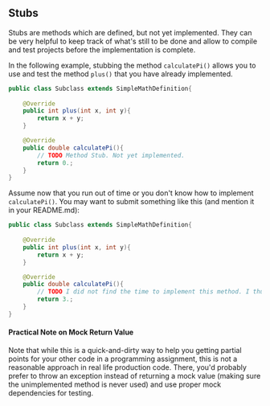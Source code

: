## Stubs

Stubs are methods which are defined, but not yet implemented.
They can be very helpful to keep track of what's still to be done and allow to compile and test projects 
before the implementation is complete.

In the following example, stubbing the method `calculatePi()` allows you to use and test the method `plus()`
that you have already implemented.

```java
public class Subclass extends SimpleMathDefinition{
    
    @Override 
    public int plus(int x, int y){
        return x + y;
    }  

    @Override 
    public double calculatePi(){
        // TODO Method Stub. Not yet implemented.
        return 0.;
    }
}
```

Assume now that you run out of time or you don't know how to implement `calculatePi()`.
You may want to submit something like this (and mention it in your README.md):

```java
public class Subclass extends SimpleMathDefinition{
    
    @Override 
    public int plus(int x, int y){
        return x + y;
    }  

    @Override 
    public double calculatePi(){
        // TODO I did not find the time to implement this method. I thus hardcoded a mock return value of 3
        return 3.;
    }
}
```

#### Practical Note on Mock Return Value
Note that while this is a quick-and-dirty way to help you getting partial points for your other code in a programming assignment,
this is not a reasonable approach in real life production code. 
There, you'd probably prefer to throw an exception instead of returning a mock value (making sure the unimplemented method is never used)
and use proper mock dependencies for testing.


